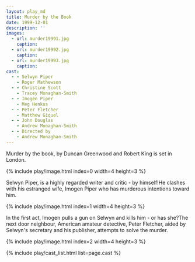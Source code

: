 ```yaml
---
layout: play_md
title: Murder by the Book
date: 1999-12-01
description: ''
images:
  - url: murder19991.jpg
    caption:
  - url: murder19992.jpg
    caption:
  - url: murder19993.jpg
    caption:
cast:
  - - Selwyn Piper
    - Roger Mathewson
  - - Christine Scott
    - Tracey Monaghan-Smith
  - - Imogen Piper
    - Meg Henkus
  - - Peter Fletcher
    - Matthew Giquel
  - - John Douglas
    - Andrew Monaghan-Smith
  - - Directed by
    - Andrew Monaghan-Smith
---
```


Murder by the book, by Duncan Greenwood and Robert King is set in London.

{% include play/image.html index=0 width=4 height=3 %}

Selwyn Piper, is a highly regarded writer and critic - by himself!He clashes with his estranged wife, Imogen Piper who has murderous intentions toward him.

{% include play/image.html index=1 width=4 height=3 %}

In the first act, Imogen pulls a gun on Selwyn and kills him - or has she?The next door neighbour, American amateur detective, Peter Fletcher, aided by Selwyn's secretary and his publisher, attempts to solve the murder.

{% include play/image.html index=2 width=4 height=3 %}

{% include play/cast_list.html list=page.cast %}
